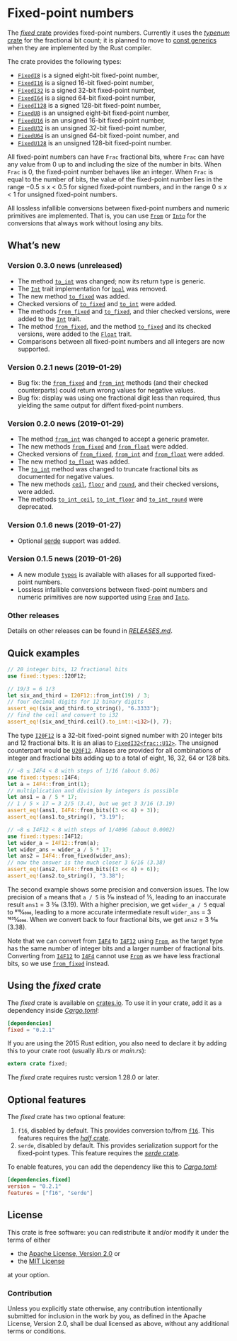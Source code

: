 <!-- Copyright © 2018–2019 Trevor Spiteri -->

<!-- Copying and distribution of this file, with or without
modification, are permitted in any medium without royalty provided the
copyright notice and this notice are preserved. This file is offered
as-is, without any warranty. -->

# Fixed-point numbers

The [*fixed* crate] provides fixed-point numbers. Currently it uses
the [*typenum* crate] for the fractional bit count; it is planned to
move to [const generics] when they are implemented by the Rust
compiler.

The crate provides the following types:

  * [`FixedI8`] is a signed eight-bit fixed-point number,
  * [`FixedI16`] is a signed 16-bit fixed-point number,
  * [`FixedI32`] is a signed 32-bit fixed-point number,
  * [`FixedI64`] is a signed 64-bit fixed-point number,
  * [`FixedI128`] is a signed 128-bit fixed-point number,
  * [`FixedU8`] is an unsigned eight-bit fixed-point number,
  * [`FixedU16`] is an unsigned 16-bit fixed-point number,
  * [`FixedU32`] is an unsigned 32-bit fixed-point number,
  * [`FixedU64`] is an unsigned 64-bit fixed-point number, and
  * [`FixedU128`] is an unsigned 128-bit fixed-point number.

All fixed-point numbers can have `Frac` fractional bits, where `Frac`
can have any value from 0 up to and including the size of the number
in bits. When `Frac` is 0, the fixed-point number behaves like an
integer. When `Frac` is equal to the number of bits, the value of the
fixed-point number lies in the range −0.5 ≤ *x* < 0.5 for signed
fixed-point numbers, and in the range 0 ≤ *x* < 1 for unsigned
fixed-point numbers.

All lossless infallible conversions between fixed-point numbers and
numeric primitives are implemented. That is, you can use [`From`] or
[`Into`] for the conversions that always work without losing any bits.

## What’s new

### Version 0.3.0 news (unreleased)

  * The method [`to_int`] was changed; now its return type is generic.
  * The [`Int`] trait implementation for [`bool`] was removed.
  * The new method [`to_fixed`] was added.
  * Checked versions of [`to_fixed`] and [`to_int`] were added.
  * The methods [`from_fixed`][`Int::from_fixed`] and
    [`to_fixed`][`Int::to_fixed`], and thier checked versions, were
    added to the [`Int`] trait.
  * The method [`from_fixed`][`Float::from_fixed`], and the method
    [`to_fixed`][`Float::to_fixed`] and its checked versions, were
    added to the [`Float`] trait.
  * Comparisons between all fixed-point numbers and all integers are
    now supported.

[`Float::from_fixed`]: https://docs.rs/fixed/0.3.0/fixed/sealed/trait.Float.html#method.from_fixed
[`Float::to_fixed`]: https://docs.rs/fixed/0.3.0/fixed/sealed/trait.Float.html#method.to_fixed
[`Float`]: https://docs.rs/fixed/0.3.0/fixed/sealed/trait.Float.html
[`Int::from_fixed`]: https://docs.rs/fixed/0.3.0/fixed/sealed/trait.Int.html#method.from_fixed
[`Int::to_fixed`]: https://docs.rs/fixed/0.3.0/fixed/sealed/trait.Int.html#method.to_fixed
[`Int`]: https://docs.rs/fixed/0.3.0/fixed/sealed/trait.Int.html
[`bool`]: https://doc.rust-lang.org/nightly/std/convert/trait.From.html
[`to_fixed`]: https://docs.rs/fixed/0.3.0/fixed/struct.FixedI32.html#method.to_fixed
[`to_int`]: https://docs.rs/fixed/0.3.0/fixed/struct.FixedI32.html#method.to_int

### Version 0.2.1 news (2019-01-29)

  * Bug fix: the [`from_fixed`] and [`from_int`] methods (and their
    checked counterparts) could return wrong values for negative
    values.
  * Bug fix: display was using one fractional digit less than
    required, thus yielding the same output for diffent fixed-point
    numbers.

### Version 0.2.0 news (2019-01-29)

  * The method [`from_int`] was changed to accept a generic prameter.
  * The new methods [`from_fixed`] and [`from_float`] were added.
  * Checked versions of [`from_fixed`], [`from_int`] and
    [`from_float`] were added.
  * The new method [`to_float`] was added.
  * The [`to_int`] method was changed to truncate fractional bits as
    documented for negative values.
  * The new methods [`ceil`], [`floor`] and [`round`], and their
    checked versions, were added.
  * The methods [`to_int_ceil`], [`to_int_floor`] and [`to_int_round`]
    were deprecated.

[`ceil`]: https://docs.rs/fixed/0.2.1/fixed/struct.FixedI32.html#method.ceil
[`floor`]: https://docs.rs/fixed/0.2.1/fixed/struct.FixedI32.html#method.floor
[`from_f16`]: https://docs.rs/fixed/0.2.1/fixed/struct.FixedI32.html#method.from_f16
[`from_f32`]: https://docs.rs/fixed/0.2.1/fixed/struct.FixedI32.html#method.from_f32
[`from_f64`]: https://docs.rs/fixed/0.2.1/fixed/struct.FixedI32.html#method.from_f64
[`from_fixed`]: https://docs.rs/fixed/0.2.1/fixed/struct.FixedI32.html#method.from_fixed
[`from_float`]: https://docs.rs/fixed/0.2.1/fixed/struct.FixedI32.html#method.from_float
[`from_int`]: https://docs.rs/fixed/0.2.1/fixed/struct.FixedI32.html#method.from_int
[`from_int`]: https://docs.rs/fixed/0.2.1/fixed/struct.FixedI32.html#method.from_int
[`round`]: https://docs.rs/fixed/0.2.1/fixed/struct.FixedI32.html#method.round
[`to_f16`]: https://docs.rs/fixed/0.2.1/fixed/struct.FixedI32.html#method.to_f16
[`to_f32`]: https://docs.rs/fixed/0.2.1/fixed/struct.FixedI32.html#method.to_f32
[`to_f64`]: https://docs.rs/fixed/0.2.1/fixed/struct.FixedI32.html#method.to_f64
[`to_float`]: https://docs.rs/fixed/0.2.1/fixed/struct.FixedI32.html#method.to_float
[`to_int_ceil`]: https://docs.rs/fixed/0.2.1/fixed/struct.FixedI32.html#method.to_int_ceil
[`to_int_floor`]: https://docs.rs/fixed/0.2.1/fixed/struct.FixedI32.html#method.to_int_floor
[`to_int_round`]: https://docs.rs/fixed/0.2.1/fixed/struct.FixedI32.html#method.to_int_round
[`to_int`]: https://docs.rs/fixed/0.2.1/fixed/struct.FixedI32.html#method.to_int

### Version 0.1.6 news (2019-01-27)

  * Optional [serde][*serde* crate] support was added.

### Version 0.1.5 news (2019-01-26)

  * A new module [`types`] is available with aliases for all supported
    fixed-point numbers.
  * Lossless infallible conversions between fixed-point numbers and
    numeric primitives are now supported using [`From`] and [`Into`].

[`types`]: https://docs.rs/fixed/0.2.1/fixed/types/index.html

### Other releases

Details on other releases can be found in [*RELEASES.md*].

[*RELEASES.md*]: https://gitlab.com/tspiteri/fixed/blob/master/RELEASES.md

## Quick examples

```rust
// 20 integer bits, 12 fractional bits
use fixed::types::I20F12;

// 19/3 = 6 1/3
let six_and_third = I20F12::from_int(19) / 3;
// four decimal digits for 12 binary digits
assert_eq!(six_and_third.to_string(), "6.3333");
// find the ceil and convert to i32
assert_eq!(six_and_third.ceil().to_int::<i32>(), 7);
```

The type [`I20F12`] is a 32-bit fixed-point signed number with 20
integer bits and 12 fractional bits. It is an alias to
[`FixedI32<frac::U12>`][`FixedI32`]. The unsigned counterpart would be
[`U20F12`]. Aliases are provided for all combinations of integer and
fractional bits adding up to a total of eight, 16, 32, 64 or 128 bits.

```rust
// −8 ≤ I4F4 < 8 with steps of 1/16 (about 0.06)
use fixed::types::I4F4;
let a = I4F4::from_int(1);
// multiplication and division by integers is possible
let ans1 = a / 5 * 17;
// 1 / 5 × 17 = 3 2/5 (3.4), but we get 3 3/16 (3.19)
assert_eq!(ans1, I4F4::from_bits((3 << 4) + 3));
assert_eq!(ans1.to_string(), "3.19");

// −8 ≤ I4F12 < 8 with steps of 1/4096 (about 0.0002)
use fixed::types::I4F12;
let wider_a = I4F12::from(a);
let wider_ans = wider_a / 5 * 17;
let ans2 = I4F4::from_fixed(wider_ans);
// now the answer is the much closer 3 6/16 (3.38)
assert_eq!(ans2, I4F4::from_bits((3 << 4) + 6));
assert_eq!(ans2.to_string(), "3.38");
```

The second example shows some precision and conversion issues. The low
precision of `a` means that `a / 5` is 3⁄16 instead of 1⁄5, leading to
an inaccurate result `ans1` = 3 3⁄16 (3.19). With a higher precision,
we get `wider_a / 5` equal to 819⁄4096, leading to a more accurate
intermediate result `wider_ans` = 3 1635⁄4096. When we convert back to
four fractional bits, we get `ans2` = 3 6⁄16 (3.38).

Note that we can convert from [`I4F4`] to [`I4F12`] using [`From`], as
the target type has the same number of integer bits and a larger
number of fractional bits. Converting from [`I4F12`] to [`I4F4`]
cannot use [`From`] as we have less fractional bits, so we use
[`from_fixed`] instead.

## Using the *fixed* crate

The *fixed* crate is available on [crates.io][*fixed* crate]. To use
it in your crate, add it as a dependency inside [*Cargo.toml*]:

```toml
[dependencies]
fixed = "0.2.1"
```

If you are using the 2015 Rust edition, you also need to declare it by
adding this to your crate root (usually *lib.rs* or *main.rs*):

```rust
extern crate fixed;
```

The *fixed* crate requires rustc version 1.28.0 or later.

## Optional features

The *fixed* crate has two optional feature:

 1. `f16`, disabled by default. This provides conversion to/from
    [`f16`]. This features requires the [*half* crate].
 2. `serde`, disabled by default. This provides serialization support
    for the fixed-point types. This feature requires the
    [*serde* crate].

To enable features, you can add the dependency like this to
[*Cargo.toml*]:

```toml
[dependencies.fixed]
version = "0.2.1"
features = ["f16", "serde"]
```

## License

This crate is free software: you can redistribute it and/or modify it
under the terms of either

  * the [Apache License, Version 2.0][LICENSE-APACHE] or
  * the [MIT License][LICENSE-MIT]

at your option.

### Contribution

Unless you explicitly state otherwise, any contribution intentionally
submitted for inclusion in the work by you, as defined in the Apache
License, Version 2.0, shall be dual licensed as above, without any
additional terms or conditions.

[*Cargo.toml*]: https://doc.rust-lang.org/cargo/guide/dependencies.html
[*fixed* crate]: https://crates.io/crates/fixed
[*half* crate]: https://crates.io/crates/half
[*serde* crate]: https://crates.io/crates/serde
[*typenum* crate]: https://crates.io/crates/typenum
[LICENSE-APACHE]: https://www.apache.org/licenses/LICENSE-2.0
[LICENSE-MIT]: https://opensource.org/licenses/MIT
[`FixedI128`]: https://docs.rs/fixed/0.2.1/fixed/struct.FixedI128.html
[`FixedI16`]: https://docs.rs/fixed/0.2.1/fixed/struct.FixedI16.html
[`FixedI32`]: https://docs.rs/fixed/0.2.1/fixed/struct.FixedI32.html
[`FixedI64`]: https://docs.rs/fixed/0.2.1/fixed/struct.FixedI64.html
[`FixedI8`]: https://docs.rs/fixed/0.2.1/fixed/struct.FixedI8.html
[`FixedU128`]: https://docs.rs/fixed/0.2.1/fixed/struct.FixedU128.html
[`FixedU16`]: https://docs.rs/fixed/0.2.1/fixed/struct.FixedU16.html
[`FixedU32`]: https://docs.rs/fixed/0.2.1/fixed/struct.FixedU32.html
[`FixedU64`]: https://docs.rs/fixed/0.2.1/fixed/struct.FixedU64.html
[`FixedU8`]: https://docs.rs/fixed/0.2.1/fixed/struct.FixedU8.html
[`From`]: https://doc.rust-lang.org/nightly/std/convert/trait.From.html
[`I20F12`]: https://docs.rs/fixed/0.2.1/fixed/types/type.I20F12.html
[`I4F12`]: https://docs.rs/fixed/0.2.1/fixed/types/type.I4F12.html
[`I4F4`]: https://docs.rs/fixed/0.2.1/fixed/types/type.I4F4.html
[`Into`]: https://doc.rust-lang.org/nightly/std/convert/trait.Into.html
[`U20F12`]: https://docs.rs/fixed/0.2.1/fixed/types/type.U20F12.html
[`f16`]: https://docs.rs/half/^1/half/struct.f16.html
[`from_fixed`]: struct.FixedI8.html#method.from_fixed
[const generics]: https://github.com/rust-lang/rust/issues/44580
